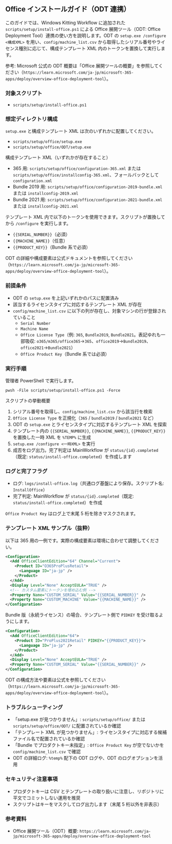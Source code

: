 ## Office インストールガイド（ODT 連携）

このガイドでは、Windows Kitting Workflow に追加された `scripts/setup/install-office.ps1` による Office 展開ツール（ODT: Office Deployment Tool）連携の使い方を説明します。ODT の `setup.exe /configure <構成XML>` を用い、`config/machine_list.csv` から取得したシリアル番号やライセンス種別に応じて、構成テンプレート XML 内のトークンを置換して実行します。

参考: Microsoft 公式の ODT 概要は「Office 展開ツールの概要」を参照してください（`https://learn.microsoft.com/ja-jp/microsoft-365-apps/deploy/overview-office-deployment-tool`）。

### 対象スクリプト
- `scripts/setup/install-office.ps1`

### 想定ディレクトリ構成
`setup.exe` と構成テンプレート XML は次のいずれかに配置してください。
- `scripts/setup/office/setup.exe`
- `scripts/setup/office/ODT/setup.exe`

構成テンプレート XML（いずれかが存在すること）
- 365 用: `scripts/setup/office/configuration-365.xml` または `scripts/setup/office/installconfig-365.xml`、フォールバックとして `configuration.xml`
- Bundle 2019 用: `scripts/setup/office/configuration-2019-bundle.xml` または `installconfig-2019.xml`
- Bundle 2021 用: `scripts/setup/office/configuration-2021-bundle.xml` または `installconfig-2021.xml`

テンプレート XML 内で以下のトークンを使用できます。スクリプトが置換してから `/configure` を実行します。
- `{{SERIAL_NUMBER}}`（必須）
- `{{MACHINE_NAME}}`（任意）
- `{{PRODUCT_KEY}}`（Bundle 系で必須）

ODT の詳細や構成要素は公式ドキュメントを参照してください（`https://learn.microsoft.com/ja-jp/microsoft-365-apps/deploy/overview-office-deployment-tool`）。

### 前提条件
- ODT の `setup.exe` を上記いずれかのパスに配置済み
- 該当するライセンスタイプに対応するテンプレート XML が存在
- `config/machine_list.csv` に以下の列が存在し、対象マシンの行が登録されていること
  - `Serial Number`
  - `Machine Name`
  - `Office License Type`（例: `365`, `Bundle2019`, `Bundle2021`。表記ゆれも一部吸収: `o365/m365/office365`→`365`、`office2019`→`Bundle2019`、`office2021`→`Bundle2021`）
  - `Office Product Key`（Bundle 系では必須）

### 実行手順
管理者 PowerShell で実行します。

```
pwsh -File scripts/setup/install-office.ps1 -Force
```

スクリプトの挙動概要
1. シリアル番号を取得し、`config/machine_list.csv` から該当行を検索
2. `Office License Type` を正規化（`365` / `bundle2019` / `bundle2021` など）
3. ODT の `setup.exe` とライセンスタイプに対応するテンプレート XML を探索
4. テンプレート内の `{{SERIAL_NUMBER}}`, `{{MACHINE_NAME}}`, `{{PRODUCT_KEY}}` を置換した一時 XML を `%TEMP%` に生成
5. `setup.exe /configure <一時XML>` を実行
6. 成否をログ出力。完了判定は MainWorkflow が `status/{id}.completed`（既定: `status/install-office.completed`）を作成します

### ログと完了フラグ
- ログ: `logs/install-office.log`（共通ログ基盤により保存。スクリプト名: `InstallOffice`）
- 完了判定: MainWorkflow が `status/{id}.completed`（既定: `status/install-office.completed`）を作成

`Office Product Key` はログ上で末尾 5 桁を除きマスクされます。

### テンプレート XML サンプル（抜粋）
以下は 365 用の一例です。実際の構成要素は環境に合わせて調整してください。

```xml
<Configuration>
  <Add OfficeClientEdition="64" Channel="Current">
    <Product ID="O365ProPlusRetail">
      <Language ID="ja-jp" />
    </Product>
  </Add>
  <Display Level="None" AcceptEULA="TRUE" />
  <!-- カスタム要素にトークンを埋め込む例 -->
  <Property Name="CUSTOM_SERIAL" Value="{{SERIAL_NUMBER}}" />
  <Property Name="CUSTOM_MACHINE" Value="{{MACHINE_NAME}}" />
</Configuration>
```

Bundle 版（永続ライセンス）の場合、テンプレート側で `PIDKEY` を受け取るようにします。

```xml
<Configuration>
  <Add OfficeClientEdition="64">
    <Product ID="ProPlus2021Retail" PIDKEY="{{PRODUCT_KEY}}">
      <Language ID="ja-jp" />
    </Product>
  </Add>
  <Display Level="None" AcceptEULA="TRUE" />
  <Property Name="CUSTOM_SERIAL" Value="{{SERIAL_NUMBER}}" />
</Configuration>
```

ODT の構成方法や要素は公式を参照してください（`https://learn.microsoft.com/ja-jp/microsoft-365-apps/deploy/overview-office-deployment-tool`）。

### トラブルシューティング
- 「setup.exe が見つかりません」: `scripts/setup/office/` または `scripts/setup/office/ODT/` に配置されているか確認
- 「テンプレート XML が見つかりません」: ライセンスタイプに対応する候補ファイル名で配置されているか確認
- 「Bundle でプロダクトキー未指定」: `Office Product Key` が空でないかを `config/machine_list.csv` で確認
- ODT の詳細ログ: `%temp%` 配下の ODT ログや、ODT のログオプションを活用

### セキュリティ注意事項
- プロダクトキーは CSV とテンプレートの取り扱いに注意し、リポジトリに平文でコミットしない運用を推奨
- スクリプトはキーをマスクしてログ出力します（末尾 5 桁以外を非表示）

### 参考資料
- Office 展開ツール（ODT）概要: `https://learn.microsoft.com/ja-jp/microsoft-365-apps/deploy/overview-office-deployment-tool`
